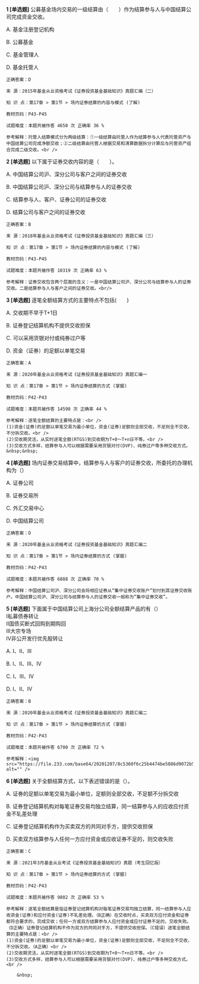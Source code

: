 **1 [单选题]** 公募基金场内交易的一级结算由（　　）作为结算参与人与中国结算公司完成资金交收。

A. 基金注册登记机构

B. 公募基金

C. 基金管理人

D. 基金托管人

```
正确答案：D

来 源：2015年基金从业资格考试《证券投资基金基础知识》真题汇编（二）

知 识 点：第17章 > 第1节 > 场内证券结算的内容与模式 (了解)

教材页码：P43-P45

试题难度：本题共被作答 4650 次 正确率 36 %

参考解释：托管人结算模式分为两级结算：①一级结算由托管人作为结算参与人代表托管资产与中国结算公司完成净额交收；②二级结算由托管人根据交易和清算数据拆分计算后与托管资产组合完成二级交收。<br />
```


**2 [单选题]** 以下属于证券交收内容的是（　　）。

A. 中国结算公司沪、深分公司与客户之间的证券交收

B. 中国结算公司沪、深分公司与结算参与人的证券交收

C. 结算参与人、客户、证券公司的证券交收

D. 结算公司与客户之间的证券交收<br/>

```
正确答案：B

来 源：2018年基金从业资格考试《证券投资基金基础知识》真题汇编（三）

知 识 点：第17章 > 第1节 > 场内证券结算的内容与模式 (了解)

教材页码：P43-P45

试题难度：本题共被作答 10319 次 正确率 63 %

参考解释：证券交收包含两个层面的含义：一是中国结算公司沪、深分公司与结算参与人的证券交收。二是结算参与人与客户之间的证券交收。<br/>
```


**3 [单选题]** 逐笔全额结算方式的主要特点不包括(&emsp;&emsp;)

A. 交收期不早于T+1日

B. 证券登记结算机构不提供交收担保

C. 可以采用货银对付或纯券过户等

D. 资金（证券）的足额以单笔交易

```
正确答案：A

来 源：2020年基金从业资格考试《证券投资基金基础知识》真题汇编一

知 识 点：第17章 > 第1节 > 场内证券结算的方式 (掌握)

教材页码：P42-P43

试题难度：本题共被作答 14598 次 正确率 44 %

参考解释：逐笔全额结算的主要特点是：<br />
(1)资金(证券)的足额以单笔交易为最小单位，资金(证券)足额则全部交收，不足则全不交收，不分拆交收。<br />
(2)交收期灵活，从实时逐笔全额(RTGS)到交收期为T+0～T+n日不等。<br />
(3)交收方式多样，结算参与人可以根据需要采用货银对付(DVP)、纯券过户等多种交收方式。&nbsp;&nbsp;
```


**4 [单选题]** 场内证券交易结算中，结算参与人与客户的证券交收，所委托的办理机构为（）

A. 证券公司

B. 证券交易所

C. 外汇交易中心

D. 中国结算公司&nbsp;&nbsp;

```
正确答案：D

来 源：2020年基金从业资格考试《证券投资基金基础知识》真题汇编二

知 识 点：第17章 > 第1节 > 场内证券结算的方式 (掌握)

教材页码：P42-P43

试题难度：本题共被作答 6888 次 正确率 70 %

参考解释：中国结算公司沪、深分公司会将相应证券从“集中证券交收账户”划付到其证券交收账户。中国结算公司沪、深分公司与结算参与人的证券交收一般称为“集中证券交收”。
```


**5 [单选题]** 下面属于中国结算公司上海分公司全额结算产品的有（） <br />
Ⅰ私募债券转让 <br />
Ⅱ国债买断式回购到期购回 <br />
Ⅲ大宗专场 <br />
Ⅳ非公开发行优先股转让

A. Ⅰ、Ⅱ、Ⅲ

B. Ⅰ、Ⅱ、Ⅲ、Ⅳ

C. Ⅰ、Ⅲ、Ⅳ

D. Ⅰ、Ⅱ、Ⅳ&nbsp;

```
正确答案：B

来 源：2020年基金从业资格考试《证券投资基金基础知识》真题汇编二

知 识 点：第17章 > 第1节 > 场内证券结算的方式 (掌握)

教材页码：P42-P43

试题难度：本题共被作答 6700 次 正确率 72 %

参考解释：<img src="https://file.233.com/base64/20201207/8c5360f6c25b4474be5886d9072b565c.png" alt="" />
```


**6 [单选题]** 关于全额结算方式，以下表述错误的是（）。

A. 证券的足额以单笔交易为最小单位，足额则全部交收，不足额不分拆交收

B. 证券登记结算机构对每笔证券交易均独立结算，同一结算参与人的应收应付资金不轧差处理

C. 证券登记结算机构作为买卖双方的共同对手方，提供交收担保

D. 买卖双方结算参与人任何一方应付资金或应收证券不足的，则交收失败

```
正确答案：C

来 源：2021年3月基金从业考试《证券投资基金基础知识》真题（考生回忆版）

知 识 点：第17章 > 第1节 > 场内证券结算的方式 (掌握)

教材页码：P42-P43

试题难度：本题共被作答 9802 次 正确率 53 %

参考解释：逐笔全额结算是指证券登记结算机构对每笔证券交易均独立结算，同一结算参与人应收资金(证券)和应付资金(证券)不轧差处理。（B正确）在交收时点，买卖双方应付资金和证券都符合要求的，完成交收；任何一方或双方结算参与人应付资金或应付证券不足的，交收失败。（D正确）证券登记结算机构不作为双方的共同对手方，不提供交收担保。（C错误）逐笔全额结算的主要特点是：<br />
(1)资金(证券)的足额以单笔交易为最小单位，资金(证券)足额则全部交收，不足则全不交收，不分拆交收。（A正确）<br />
(2)交收期灵活，从实时逐笔全额(RTGS)到交收期为T+0～T+n日不等。<br />
(3)交收方式多样，结算参与人可以根据需要采用货银对付(DVP)、纯券过户等多种交收方式。<br />

	&nbsp;

```

